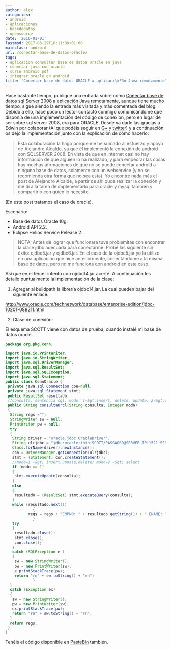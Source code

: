 ```yaml
---
author: alex
categories:
- android
- aplicaciones
- basededatos
- opensource
date: '2016-01-01'
lastmod: 2017-03-29T16:11:39+01:00
mainclass: android
url: /conectar-base-de-datos-oracle/
tags:
- aplicacion consultar base de datos oracle en java
- conectar java con oracle
- curso android pdf
- integrar oracle en android
title: "Conectar base de datos ORACLE a aplicaci\xF3n Java remotamente"
---
```


Hace bastante tiempo, publiqué una entrada sobre cómo [Conectar base de datos sql Server 2008 a aplicación Java remotamente][1], aunque tiene mucho tiempo, sigue siendo la entrada más visitada y más comentada del blog. Debido a ello, hace poco un lector contactó conmigo comunicándome que disponía de una implementación del código de conexión, pero en lugar de ser sobre sql server 2008, era para ORACLE. Desde ya darle las gracias a Edwin por colaborar (Al que podéis seguir en <a href="https://plus.google.com/u/0/b/108003822606696308728/110549682438236698342/posts" target="_blank">G+</a> y [twitter][2]) y a continuación os dejo la implementación junto con la explicación de cómo hacerlo:

<!--more--><!--ad-->

> Esta colaboración la hago porque me he sumado al esfuerzo y apoyo de Alejandro Alcalde, ya que él implementó la conexión de android con SQLSERVER 2008. En vista de que en internet casi no hay información de que alguien lo ha realizado, y para empeorar las cosas hay muchas afirmaciones de que no se puede conectar android a ninguna base de datos, solamente con un webservice (y no se recomienda otra forma que no sea esta).  Yo encontré nada más el post de Alejandro Alcalde, a partir de ahí pude realizar la conexión y me di a la tarea de implementarlo para oracle y mysql también y compartirlo con quien lo necesite.

(En este post tratamos el caso de oracle).

 Escenario:

* Base de datos Oracle 10g.
* Android API 2.2.
* Eclipse Helios Service Release 2.

> NOTA: Antes de lograr que funcionara tuve problemitas con encontrar la clase jdbc adecuada para conectarme. Probé las siguiente sin éxito: ojdbc5.jar y ojdbc6.jar. En el caso de la ojdbc5.jar yo la utilizo en una aplicación que hice anteriormente, conectándome a la misma base de datos, pero no me funciona con android en este caso.

Así que en el tercer intento con ojdbc14.jar acerté.
A continuación les detallo puntualmente la implementación de la clase:

1. Agregar al buildpath la librería ojdbc14.jar. La cual pueden bajar del siguiente enlace:

http://www.oracle.com/technetwork/database/enterprise-edition/jdbc-10201-088211.html

2. Clase de conexión:

El esquema SCOTT viene con datos de prueba, cuando instalé mi base de datos oracle.


```java
package org.pkg.conn;

import java.io.PrintWriter;
import java.io.StringWriter;
import java.sql.DriverManager;
import java.sql.ResultSet;
import java.sql.SQLException;
import java.sql.Statement;
public class ConnOracle {
 private java.sql.Connection con=null;
 private java.sql.Statement stmt;
 public ResultSet resultado;
 //consulta: sentencia sql. modo: 1-&gt;insert, delete, update. 2-&gt;select.
 public String consultaOrcl(String consulta, Integer modo)
 {
  String regs ="";
  StringWriter sw = null;
  PrintWriter pw = null;
  try
  {
   String driver = "oracle.jdbc.OracleDriver";
   String ulrjdbc = "jdbc:oracle:thin:SCOTT/PASSWORD@SERVER_IP:1521:SERVICE_NAME";
   Class.forName(driver).newInstance();
   con = DriverManager.getConnection(ulrjdbc);
   stmt = (Statement) con.createStatement();
   //modo=1 -&gt; insert,update,delete; modo=2 -&gt; select
   if (modo == 1)
   {
    stmt.executeUpdate(consulta);
   }
   else
   {
    resultado = (ResultSet) stmt.executeQuery(consulta);
   }
   while (resultado.next())
            {
          regs = regs + "EMPNO: " + resultado.getString(1) + " ENAME: "+ (resultado.getString(2)) + " JOB: "+ (resultado.getString(3))+"n";
            }
   try
   {
    resultado.close();
    stmt.close();
    con.close();
   }
   catch (SQLException e )
   {
    sw = new StringWriter();
    pw = new PrintWriter(sw);
    e.printStackTrace(pw);
    return "rn" + sw.toString() + "rn";
            }
  }
  catch (Exception ex)
  {
   sw = new StringWriter();
   pw = new PrintWriter(sw);
   ex.printStackTrace(pw);
   return "rn" + sw.toString() + "rn";
  }
  return regs;
 }
}
```

Tenéis el código disponible en [PasteBin][3] también.

 [1]: https://elbauldelprogramador.com/conectar-base-de-datos-sql-server-2008
 [2]: https://twitter.com/muymuynica
 [3]: http://pastebin.com/embed_js.php?i=zU4sfhzv
